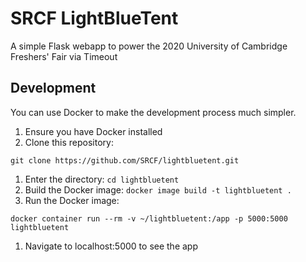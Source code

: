 # SRCF LightBlueTent

A simple Flask webapp to power the 2020 University of Cambridge Freshers' Fair via Timeout

## Development

You can use Docker to make the development process much simpler.

1. Ensure you have Docker installed
1. Clone this repository:
```
git clone https://github.com/SRCF/lightbluetent.git
```
1. Enter the directory: `cd lightbluetent`
1. Build the Docker image: `docker image build -t lightbluetent .`
1. Run the Docker image:
```
docker container run --rm -v ~/lightbluetent:/app -p 5000:5000 lightbluetent
```
1. Navigate to localhost:5000 to see the app



